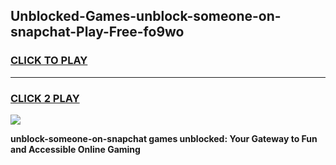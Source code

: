 
## Unblocked-Games-unblock-someone-on-snapchat-Play-Free-fo9wo
<h3>
<a href="https://premium76.site?title=unblock-someone-on-snapchat&ref=21A">CLICK TO PLAY</a></h3>
<hr>

<h3>
<a href="https://premium76.site?title=unblock-someone-on-snapchat&ref=21A">CLICK 2 PLAY</a>
  
</h3>

<a href="https://premium76.site?title=unblock-someone-on-snapchat&ref=21A"><img src="https://clearcache.store/games.png"></a>


**unblock-someone-on-snapchat games unblocked: Your Gateway to Fun and Accessible Online Gaming**
